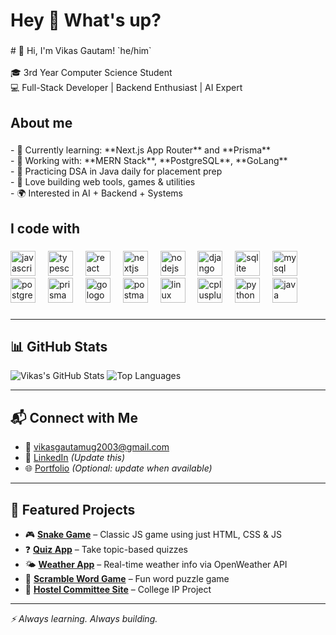 <h1 align="left">Hey 👋 What's up?</h1>

###

<p align="left"># 👋 Hi, I'm Vikas Gautam! `he/him`<br><br>🎓 3rd Year Computer Science Student  <br>💻 Full-Stack Developer | Backend Enthusiast | AI Expert</p>

###

<h2 align="left">About me</h2>

###

<p align="left">- 🌱 Currently learning: **Next.js App Router** and **Prisma**<br>- 💼 Working with: **MERN Stack**, **PostgreSQL**, **GoLang**<br>- 🧰 Practicing DSA in Java daily for placement prep<br>- 🧪 Love building web tools, games & utilities<br>- 🌍 Interested in AI + Backend + Systems</p>

###

<h2 align="left">I code with</h2>

###

<div align="left">
  <img src="https://cdn.jsdelivr.net/gh/devicons/devicon/icons/javascript/javascript-original.svg" height="40" alt="javascript logo"  />
  <img width="12" />
  <img src="https://cdn.jsdelivr.net/gh/devicons/devicon/icons/typescript/typescript-original.svg" height="40" alt="typescript logo"  />
  <img width="12" />
  <img src="https://cdn.jsdelivr.net/gh/devicons/devicon/icons/react/react-original.svg" height="40" alt="react logo"  />
  <img width="12" />
  <img src="https://cdn.jsdelivr.net/gh/devicons/devicon/icons/nextjs/nextjs-original.svg" height="40" alt="nextjs logo"  />
  <img width="12" />
  <img src="https://cdn.jsdelivr.net/gh/devicons/devicon/icons/nodejs/nodejs-original.svg" height="40" alt="nodejs logo"  />
  <img width="12" />
  <img src="https://cdn.jsdelivr.net/gh/devicons/devicon/icons/django/django-plain.svg" height="40" alt="django logo"  />
  <img width="12" />
  <img src="https://cdn.jsdelivr.net/gh/devicons/devicon/icons/sqlite/sqlite-original.svg" height="40" alt="sqlite logo"  />
  <img width="12" />
  <img src="https://cdn.jsdelivr.net/gh/devicons/devicon/icons/mysql/mysql-original.svg" height="40" alt="mysql logo"  />
  <img width="12" />
  <img src="https://cdn.jsdelivr.net/gh/devicons/devicon/icons/postgresql/postgresql-original.svg" height="40" alt="postgresql logo"  />
  <img width="12" />
  <img src="https://cdn.simpleicons.org/prisma/2D3748" height="40" alt="prisma logo"  />
  <img width="12" />
  <img src="https://cdn.jsdelivr.net/gh/devicons/devicon/icons/go/go-original.svg" height="40" alt="go logo"  />
  <img width="12" />
  <img src="https://cdn.simpleicons.org/postman/FF6C37" height="40" alt="postman logo"  />
  <img width="12" />
  <img src="https://cdn.jsdelivr.net/gh/devicons/devicon/icons/linux/linux-original.svg" height="40" alt="linux logo"  />
  <img width="12" />
  <img src="https://skillicons.dev/icons?i=cpp" height="40" alt="cplusplus logo"  />
  <img width="12" />
  <img src="https://cdn.simpleicons.org/python/3776AB" height="40" alt="python logo"  />
  <img width="12" />
  <img src="https://skillicons.dev/icons?i=java" height="40" alt="java logo"  />
</div>

###
---

## 📊 GitHub Stats

![Vikas's GitHub Stats](https://github-readme-stats.vercel.app/api?username=vikasgautam2003&show_icons=true&theme=tokyonight)
![Top Languages](https://github-readme-stats.vercel.app/api/top-langs/?username=vikasgautam2003&layout=compact&theme=tokyonight)

---

## 📬 Connect with Me

- 📧 vikasgautamug2003@gmail.com  
- 💼 [LinkedIn](https://www.linkedin.com/in/your-link) *(Update this)*  
- 🌐 [Portfolio](https://your-portfolio.com) *(Optional: update when available)*

---

## 🧩 Featured Projects

- 🎮 **[Snake Game](https://github.com/vikasgautam2003/Snake-Game)** – Classic JS game using just HTML, CSS & JS  
- ❓ **[Quiz App](https://github.com/vikasgautam2003/Quiz-App)** – Take topic-based quizzes  
- 🌤️ **[Weather App](https://github.com/vikasgautam2003/Open-Weather-App)** – Real-time weather info via OpenWeather API  
- 🎲 **[Scramble Word Game](https://github.com/vikasgautam2003/Scramble-Word-Game)** – Fun word puzzle game  
- 🏢 **[Hostel Committee Site](https://github.com/vikasgautam2003/Hostel-Committee-Site)** – College IP Project

---

_⚡ Always learning. Always building._
